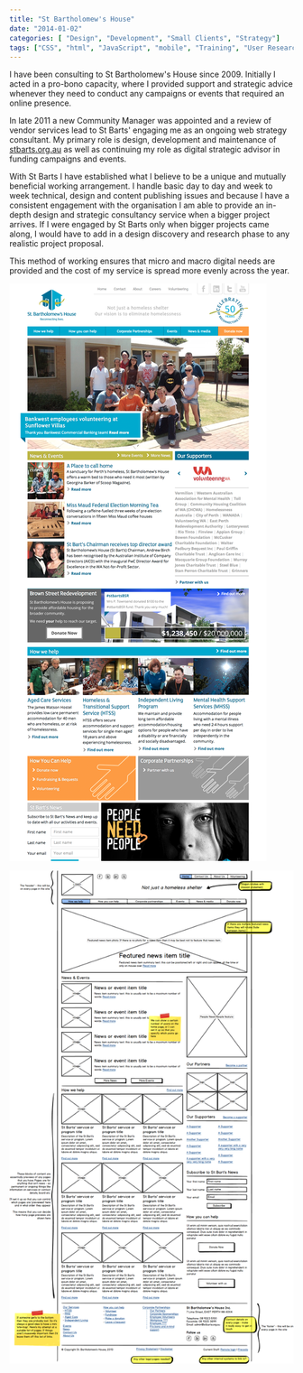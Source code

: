 ```yaml
---
title: "St Bartholomew's House"
date: "2014-01-02"
categories: [ "Design", "Development", "Small Clients", "Strategy"]
tags: ["CSS", "html", "JavaScript", "mobile", "Training", "User Research", "Visual Design", "wordpress"]
---
```


I have been consulting to St Bartholomew's House since 2009. Initially I acted in a pro-bono capacity, where I provided support and strategic advice whenever they need to conduct any campaigns or events that required an online presence.

In late 2011 a new Community Manager was appointed and a review of vendor services lead to St Barts' engaging me as an ongoing web strategy consultant. My primary role is design, development and maintenance of [stbarts.org.au](http://stbarts.org.au) as well as continuing my role as digital strategic advisor in funding campaigns and events.

With St Barts I have established what I believe to be a unique and mutually beneficial working arrangement. I handle basic day to day and week to week technical, design and content publishing issues and because I have a consistent engagement with the organisation I am able to provide an in-depth design and strategic consultancy service when a bigger project arrives. If I were engaged by St Barts only when bigger projects came along, I would have to add in a design discovery and research phase to any realistic project proposal.

This method of working ensures that micro and macro digital needs are provided and the cost of my service is spread more evenly across the year.


![](./hp_mockup.png) 

![](./stbarts_home.png) 
